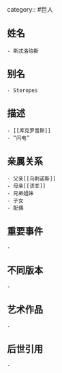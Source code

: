 category:: #巨人
## 姓名
	- 斯忒洛珀斯
## 别名
	- Steropes
## 描述
	- [[库克罗普斯]]
	- “闪电”
## 亲属关系
	- 父亲[[乌剌诺斯]]
	- 母亲[[该亚]]
	- 兄弟姐妹
	- 子女
	- 配偶
## 重要事件
	-
## 不同版本
	-
## 艺术作品
	-
## 后世引用
	-
